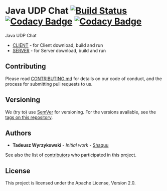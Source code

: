 # Java UDP Chat [![Build Status](https://travis-ci.org/Shaquu/javaudpchat.svg?branch=master)](https://travis-ci.org/Shaquu/javaudpchat) [![Codacy Badge](https://api.codacy.com/project/badge/Grade/ba03c024bc354a60aa4793b35e4acfc0)](https://app.codacy.com/app/Shaquu/javaudpchat?utm_source=github.com&utm_medium=referral&utm_content=Shaquu/javaudpchat&utm_campaign=Badge_Grade_Dashboard) [![Codacy Badge](https://api.codacy.com/project/badge/Coverage/6d58507fd414422784f9e871a5bf72c4)](https://www.codacy.com/app/Shaquu/javaudpchat?utm_source=github.com&amp;utm_medium=referral&amp;utm_content=Shaquu/javaudpchat&amp;utm_campaign=Badge_Coverage)

Java UDP Chat

* [CLIENT](/client/README.md) - for Client download, build and run
* [SERVER](/server/README.md) - for Server download, build and run

## Contributing

Please read [CONTRIBUTING.md](https://gist.github.com/PurpleBooth/b24679402957c63ec426) for details on our code of conduct, and the process for submitting pull requests to us.

## Versioning

We (try to) use [SemVer](http://semver.org/) for versioning. For the versions available, see the [tags on this repository](https://github.com/Shaquu/javaudpchat/tags). 

## Authors

* **Tadeusz Wyrzykowski** - *Initial work* - [Shaquu](https://github.com/Shaquu)

See also the list of [contributors](https://github.com/Shaquu/javaudpchat/contributors) who participated in this project.

## License

This project is licensed under the Apache License, Version 2.0.